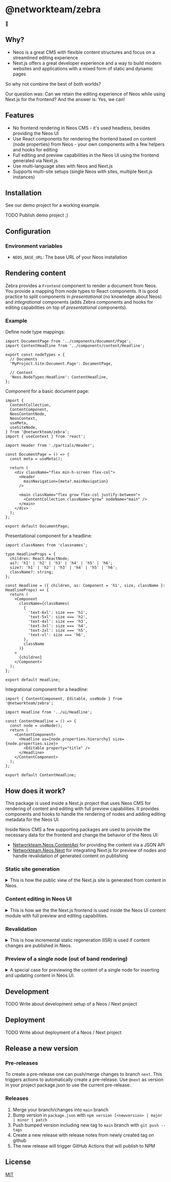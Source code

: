# @networkteam/zebra

🦓

## Why?

* Neos is a great CMS with flexible content structures and focus on a streamlined editing experience
* Next.js offers a great developer experience and a way to build modern websites and applications with a mixed form of static and dynamic pages

So why not combine the best of both worlds?

Our question was: Can we retain the editing experience of Neos while using Next.js for the frontend? And the answer is: Yes, we can!

## Features

* No frontend rendering in Neos CMS - it's used headless, besides providing the Neos UI
* Use React components for rendering the frontend based on content (node properties) from Neos - your own components with a few helpers and hooks for editing
* Full editing and preview capabilities in the Neos UI using the frontend generated via Next.js
* Use multi-language sites with Neos and Next.js
* Supports multi-site setups (single Neos with sites, multiple Next.js instances)

## Installation

See our demo project for a working example.

TODO Publish demo project ;)

## Configuration

### Environment variables

* `NEOS_BASE_URL`: The base URL of your Neos installation

## Rendering content

Zebra provides a `Frontend` component to render a document from Neos.
You provide a mapping from node types to React components.
It is good practice to split components in *presentational* (no knowledge about Neos) and *integrational* components (adds Zebra components and hooks for editing capabilities on top of *presentational* components).

### Example

Define node type mappings:

```tsx
import DocumentPage from '../components/document/Page';
import ContentHeadline from '../components/content/Headline';

export const nodeTypes = {
  // Documents
  'MyProject.Site:Document.Page': DocumentPage,

  // Content
  'Neos.NodeTypes:Headline': ContentHeadline,
};
```

Component for a basic document page:

```tsx
import {
  ContentCollection,
  ContentComponent,
  NeosContentNode,
  NeosContext,
  useMeta,
  useSiteNode,
} from '@networkteam/zebra';
import { useContext } from 'react';

import Header from './partials/Header';

const DocumentPage = () => {
  const meta = useMeta();

  return (
    <div className="flex min-h-screen flex-col">
      <Header
        mainNavigation={meta?.mainNavigation}
      />

      <main className="flex grow flex-col justify-between">
        <ContentCollection className="grow" nodeName="main" />
      </main>
    </div>
  );
};

export default DocumentPage;
```

Presentational component for a headline:

```tsx
import classNames from 'classnames';

type HeadlineProps = {
  children: React.ReactNode;
  as?: 'h1' | 'h2' | 'h3' | 'h4' | 'h5' | 'h6';
  size?: 'h1' | 'h2' | 'h3' | 'h4' | 'h5' | 'h6';
  className?: string;
};

const Headline = ({ children, as: Component = 'h1', size, className }: HeadlineProps) => {
  return (
    <Component
      className={classNames(
        {
          'text-6xl': size === 'h1',
          'text-5xl': size === 'h2',
          'text-4xl': size === 'h3',
          'text-3xl': size === 'h4',
          'text-2xl': size === 'h5',
          'text-xl': size === 'h6',
        },
        className
      )}
    >
      {children}
    </Component>
  );
};

export default Headline;
```

Integrational component for a headline:

```tsx
import { ContentComponent, Editable, useNode } from '@networkteam/zebra';

import Headline from '../ui/Headline';

const ContentHeadline = () => {
  const node = useNode();
  return (
    <ContentComponent>
      <Headline as={node.properties.hierarchy} size={node.properties.size}>
        <Editable property="title" />
      </Headline>
    </ContentComponent>
  );
};

export default ContentHeadline;
```

## How does it work?

This package is used inside a Next.js project that uses Neos CMS for rendering of content and editing with full preview capabilities. It provides components and hooks to handle the rendering of nodes and adding editing metadata for the Neos UI.

Inside Neos CMS a few supporting packages are used to provide the necessary data for the frontend and change the behavior of the Neos UI:

* [Networkteam.Neos.ContentApi](https://github.com/networkteam/Networkteam.Neos.ContentApi) for providing the content via a JSON API
* [Networkteam.Neos.Next](https://github.com/networkteam/Networkteam.Neos.Next) for integrating Next.js for preview of nodes and handle revalidation of generated content on publishing

### Static site generation

<details>
  <summary>This is how the public view of the Next.js site is generated from content in Neos.</summary>

  Your Next.js project defines a [dynamic catch all route](https://nextjs.org/docs/routing/dynamic-routes#catch-all-routes) that will generate pages for document nodes in Neos CMS. The route is defined in `pages/[[...slug]].tsx`.

  Next.js will fetch a list of all document nodes from Neos via the Content API in `getStaticProps` for the `[[...slug]]` route.

  The `getStaticProps` function will then be called for each page with the `path` and `locale` as params.
  The data for the page will be fetched via the Content API in Neos by the path and locale.
  This data is the input for rendering the page, so the response of the Content API needs to contain all needed information like menu items, shared content in e.g. a footer and the content of the page itself.

  For this to work, the Neos base URL has to be known to Next.js via the `NEOS_BASE_URL` environment variable.
</details>

### Content editing in Neos UI

<details>
  <summary>This is how we the the Next.js frontend is used inside the Neos UI content module with full preview and editing capabilities.</summary>

  Now it get's a little trickier:

  You always access Neos CMS via your Next.js site by appending `/neos`, as usual.
  The `withZebra` config helper adds the necessary rewrites to the Next.js configuration in `next.config.js` to make this work.
  Next.js serves a custom `/neos/preview` route that is used to render the preview of a workspace version of a document node.
  It forwards your Neos session cookie to the Neos backend and fetches the content via the Content API - now with access to the user workspace and much more metadata for use in Neos UI.

  This is not done statically - as it would not allow to access the current request and user session - but on demand via `getServerSideProps`.

  By using the Zebra components and hooks for rendering, all the metadata for the Neos UI is added to the page. Inline editing should just work.

  All other requests to `/neos/*` (except `/neos/previewNode`) are proxied to the Neos backend.
</details>

### Revalidation

<details>
  <summary>This is how incremental static regeneration (ISR) is used if content changes are published in Neos.</summary>

  This is done by the [Networkteam.Neos.Next](https://github.com/networkteam/Networkteam.Neos.Next) package in Neos. It hooks into the publishing signals, collects changed nodes and their closest document nodes and triggers a revalidation of the pages via a Next.js API route (defaults to `/api/revalidate`). A revalidate token is used to prevent unauthorized revalidation requests.

  For this to work, the Next.js base URL has to be known inside Neos.
</details>

### Preview of a single node (out of band rendering)

<details>
  <summary>A special case for previewing the content of a single node for inserting and updating content in Neos UI.</summary>

  We use the Next.js frontend again for previewing the content of a single node.
  To override the default behavior which uses Fusion inside a controller in Neos,
  the [Networkteam.Neos.Next](https://github.com/networkteam/Networkteam.Neos.Next)
  package provides a Fusion prototype that renders the content of a node via the Next.js frontend. A single Fusion path is used by Zebra in the metadata for all nodes to use this special preview implementation.

  For this to work, the Next.js base URL has to be known inside Neos.
</details>

## Development

TODO Write about development setup of a Neos / Next project

## Deployment

TODO Write about deployment of a Neos / Next project

## Release a new version

### Pre-releases

To create a pre-release one can push/merge changes to branch `next`. This triggers actions to automatically create a pre-release.
Use `@next` as version in your project package.json to use the current pre-release.

### Releases

1. Merge your branch/changes into `main` branch
2. Bump version in `package.json` with `npm version [<newversion> | major | minor | patch`
3. Push bumped version including new tag to `main` branch with `git push --tags`
4. Create a new release with release notes from newly created tag on github
5. The new release will trigger GitHub Actions that will publish to NPM

## License

[MIT](./LICENSE.md)
